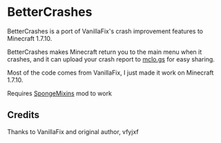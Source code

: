# BetterCrashes

BetterCrashes is a port of VanillaFix's crash improvement features to Minecraft 1.7.10.

BetterCrashes makes Minecraft return you to the main menu when it crashes, and it can upload your crash report to
[mclo.gs](https://mclo.gs/) for easy sharing.

Most of the code comes from VanillaFix, I just made it work on Minecraft 1.7.10.

Requires [SpongeMixins](https://github.com/GTNewHorizons/SpongeMixins) mod to work

## Credits

Thanks to VanillaFix and original author, vfyjxf
